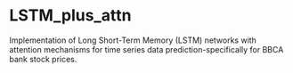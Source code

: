 # LSTM_plus_attn
Implementation of Long Short-Term Memory (LSTM) networks with attention mechanisms for time series data prediction-specifically for BBCA bank stock prices.
